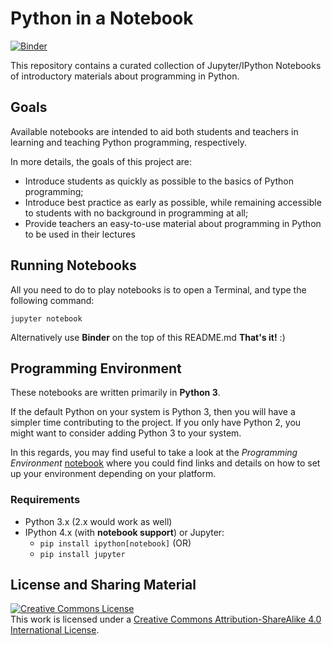 # Python in a Notebook #

[![Binder](https://mybinder.org/badge.svg)](https://mybinder.org/v2/gh/mgorsk1/python-in-a-notebook/master)

This repository contains a curated collection of Jupyter/IPython Notebooks of 
introductory materials about programming in Python.

## Goals ##

Available notebooks are intended to aid both students and teachers in learning and teaching 
Python programming, respectively. 

In more details, the goals of this project are:

- Introduce students as quickly as possible to the basics of Python programming;
- Introduce best practice as early as possible, while remaining accessible to students with no background in programming at all;
- Provide teachers an easy-to-use material about programming in Python to be used in their lectures

## Running Notebooks ##

All you need to do to play notebooks is to open a Terminal, and type the following command:

    jupyter notebook
    
Alternatively use **Binder** on the top of this README.md
**That's it!** :)

## Programming Environment

These notebooks are written primarily in **Python 3**. 

If the default Python on your system is Python 3, then you will have a simpler time contributing to the project. 
If you only have Python 2, you might want to consider adding Python 3 to your system. 

In this regards, you may find useful to take a look at the *Programming Environment* [notebook]() where you 
could find links and details on how to set up your environment depending on your platform.

### Requirements ###

* Python 3.x (2.x would work as well)
* IPython 4.x (with **notebook support**) or Jupyter: 
    * `pip install ipython[notebook]` (OR)
    * `pip install jupyter`



## License and Sharing Material

<a rel="license" href="http://creativecommons.org/licenses/by-sa/4.0/"><img alt="Creative Commons License" style="border-width:0" src="https://i.creativecommons.org/l/by-sa/4.0/80x15.png" /></a><br />This work is licensed under a <a rel="license" href="http://creativecommons.org/licenses/by-sa/4.0/">Creative Commons Attribution-ShareAlike 4.0 International License</a>.
